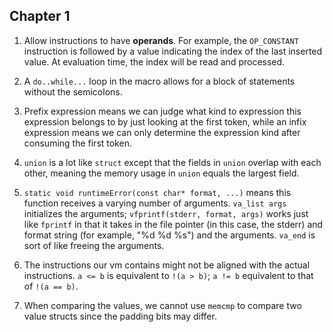 ## Chapter 1

1. Allow instructions to have **operands**. For example, the `OP_CONSTANT` instruction is followed by a value indicating the index of the last inserted value. At evaluation time, the index will be read and processed.

2. A `do..while...` loop in the macro allows for a block of statements without the semicolons.

3. Prefix expression means we can judge what kind to expression this expression belongs to by just looking at the first token, while an infix expression means we can only determine the expression kind after consuming the first token.

4. `union` is a lot like `struct` except that the fields in `union` overlap with each other, meaning the memory usage in `union` equals the largest field.

5. `static void runtimeError(const char* format, ...)` means this function receives a varying number of arguments. `va_list args` initializes the arguments; `vfprintf(stderr, format, args)` works just like `fprintf` in that it takes in the file pointer (in this case, the stderr) and format string (for example, "%d %d %s") and the arguments. `va_end` is sort of like freeing the arguments.

6. The instructions our vm contains might not be aligned with the actual instructions. `a <= b` is equivalent to `!(a > b)`; `a != b` equivalent to that of `!(a == b)`.

7. When comparing the values, we cannot use `memcmp` to compare two value structs since the padding bits may differ.